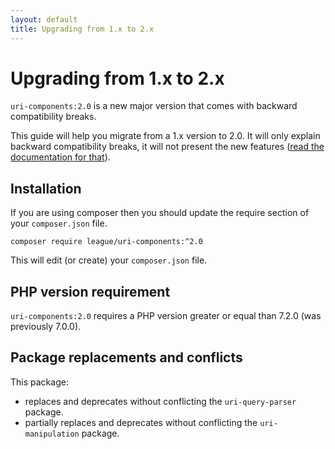 ```yaml
---
layout: default
title: Upgrading from 1.x to 2.x
---
```


# Upgrading from 1.x to 2.x

`uri-components:2.0` is a new major version that comes with backward compatibility breaks.

This guide will help you migrate from a 1.x version to 2.0. It will only explain backward compatibility breaks, it will not present the new features ([read the documentation for that](/components/2.0/)).

## Installation

If you are using composer then you should update the require section of your `composer.json` file.

~~~
composer require league/uri-components:^2.0
~~~

This will edit (or create) your `composer.json` file.

## PHP version requirement

`uri-components:2.0` requires a PHP version greater or equal than 7.2.0 (was previously 7.0.0).

## Package replacements and conflicts

This package:

- replaces and deprecates without conflicting the `uri-query-parser` package.
- partially replaces and deprecates without conflicting the `uri-manipulation` package.
